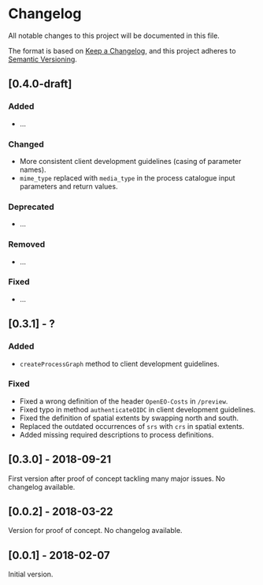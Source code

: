 # Changelog
All notable changes to this project will be documented in this file.

The format is based on [Keep a Changelog](https://keepachangelog.com/en/1.0.0/),
and this project adheres to [Semantic Versioning](https://semver.org/spec/v2.0.0.html).

## [0.4.0-draft]
### Added
- ...

### Changed
- More consistent client development guidelines (casing of parameter names).
- `mime_type` replaced with `media_type` in the process catalogue input parameters and return values.

### Deprecated
- ...

### Removed
- ...

### Fixed
- ...

## [0.3.1] - ?

### Added
- `createProcessGraph` method to client development guidelines.

### Fixed
- Fixed a wrong definition of the header `OpenEO-Costs` in `/preview`.
- Fixed typo in method `authenticateOIDC` in client development guidelines.
- Fixed the definition of spatial extents by swapping north and south.
- Replaced the outdated occurrences of `srs` with `crs` in spatial extents.
- Added missing required descriptions to process definitions.

## [0.3.0] - 2018-09-21
First version after proof of concept tackling many major issues. No changelog available.

## [0.0.2] - 2018-03-22
Version for proof of concept. No changelog available.

## [0.0.1] - 2018-02-07
Initial version.